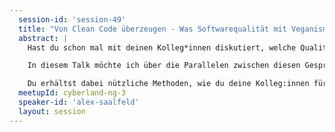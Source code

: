 ```yaml
---
  session-id: 'session-49'
  title: "Von Clean Code überzeugen - Was Softwarequalität mit Veganismus zu tun hat"
  abstract: |
    Hast du schon mal mit deinen Kolleg*innen diskutiert, welche Qualitätsmaßnahmen ihr einsetzen solltet? Vielleicht kennst du dann Sätze wie “ist das wirklich notwendig”, “das haben wir schon immer so gemacht” oder “wo fängt man an und wo zieht man die Grenze”. Diese Diskussionen erinnern mich als Tierrechtsaktivist stark an Gespräche über Veganismus.

    In diesem Talk möchte ich über die Parallelen zwischen diesen Gesprächen reden. In Büchern und Workshops über Outreach im Aktivismus habe ich gelernt, wie man mit Einwänden umgehen kann und möchte das nun auf die Softwareentwicklung übertragen. Neben verschiedenen Kommunikationstechniken werden wir uns dabei auch mit kognitiver Dissonanz beschäftigen.

    Du erhältst dabei nützliche Methoden, wie du deine Kolleg:innen für Qualitätsmaßnahmen motivieren kannst. Du lernst auch, wie du generell positiv Veränderungen entgegen trittst. Dieser Vortrag hilft dir also auch, wenn du selbst nicht ganz überzeugt von Clean Code & Co bist. Ganz nebenbei erfährst du auch noch etwas über Veganismus.  
  meetupId: cyberland-ng-3
  speaker-id: 'alex-saalfeld'
  layout: session
---
```


